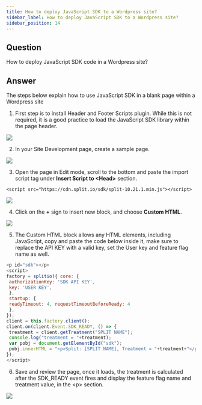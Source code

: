 ```yaml
---
title: How to deploy JavaScript SDK to a Wordpress site?
sidebar_label: How to deploy JavaScript SDK to a Wordpress site?
sidebar_position: 14
---
```


<p>
  <button hidden style={{borderRadius:'8px', border:'1px', fontFamily:'Courier New', fontWeight:'800', textAlign:'left'}}> help.split.io link: https://help.split.io/hc/en-us/articles/360044738692-How-to-deploy-JavaScript-SDK-to-a-Wordpress-site </button>
</p>

## Question

How to deploy JavaScript SDK code in a Wordpress site?

## Answer

The steps below explain how to use JavaScript SDK in a blank page within a Wordpress site

1. First step is to install Header and Footer Scripts plugin. While this is not required, it is a good practice to load the JavaScript SDK library within the page header.

![](https://help.split.io/hc/article_attachments/360060037831/Screen_Shot_2020-06-18_at_11.25.35_AM.png)

2. In your Site Development page, create a sample page.

![](https://help.split.io/hc/article_attachments/360060038051/Screen_Shot_2020-06-18_at_11.34.28_AM.png)

3. Open the page in Edit mode, scroll to the bottom and paste the import script tag under **Insert Script to \<Head\>** section.

```
<script src="https://cdn.split.io/sdk/split-10.21.1.min.js"></script>
```

![](https://help.split.io/hc/article_attachments/360060038491/Screen_Shot_2020-06-18_at_1.37.15_PM.png)

4. Click on the **+** sign to insert new block, and choose **Custom HTML**.

![](https://help.split.io/hc/article_attachments/360059871812/Screen_Shot_2020-06-18_at_11.54.52_AM.png)

5. The Custom HTML block allows any HTML elements, including JavaScript, copy and paste the code below inside it, make sure to replace the API KEY with a valid key, set the User key and feature flag name as well.

```javascript
<p id="sdk"></p>
<script>
factory = splitio({ core: {
 authorizationKey: 'SDK API KEY',
 key: 'USER KEY',
 },
 startup: {
 readyTimeout: 4, requestTimeoutBeforeReady: 4
 },
});
client = this.factory.client();
client.on(client.Event.SDK_READY, () => {
 treatment = client.getTreatment("SPLIT NAME");
 console.log("treatment = "+treatment);
 var pobj = document.getElementById("sdk");
 pobj.innerHTML = "<p>Split: [SPLIT NAME], Treatment = "+treatment+"</p>";
});
</script>
```

6. Save and review the page, once it loads, the treatment is calculated after the SDK_READY event fires and display the feature flag name and treatment value, in the \<p\> section.

![](https://help.split.io/hc/article_attachments/360060039131/Screen_Shot_2020-06-18_at_1.43.36_PM.png)